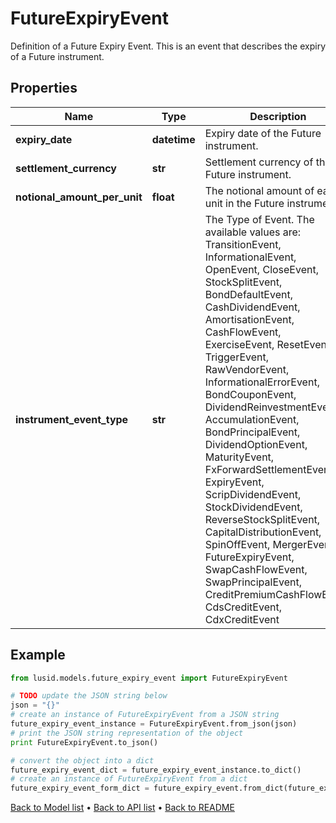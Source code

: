 # FutureExpiryEvent

Definition of a Future Expiry Event.  This is an event that describes the expiry of a Future instrument.

## Properties
Name | Type | Description | Notes
------------ | ------------- | ------------- | -------------
**expiry_date** | **datetime** | Expiry date of the Future instrument. | 
**settlement_currency** | **str** | Settlement currency of the Future instrument. | 
**notional_amount_per_unit** | **float** | The notional amount of each unit in the Future instrument. | [optional] 
**instrument_event_type** | **str** | The Type of Event. The available values are: TransitionEvent, InformationalEvent, OpenEvent, CloseEvent, StockSplitEvent, BondDefaultEvent, CashDividendEvent, AmortisationEvent, CashFlowEvent, ExerciseEvent, ResetEvent, TriggerEvent, RawVendorEvent, InformationalErrorEvent, BondCouponEvent, DividendReinvestmentEvent, AccumulationEvent, BondPrincipalEvent, DividendOptionEvent, MaturityEvent, FxForwardSettlementEvent, ExpiryEvent, ScripDividendEvent, StockDividendEvent, ReverseStockSplitEvent, CapitalDistributionEvent, SpinOffEvent, MergerEvent, FutureExpiryEvent, SwapCashFlowEvent, SwapPrincipalEvent, CreditPremiumCashFlowEvent, CdsCreditEvent, CdxCreditEvent | 

## Example

```python
from lusid.models.future_expiry_event import FutureExpiryEvent

# TODO update the JSON string below
json = "{}"
# create an instance of FutureExpiryEvent from a JSON string
future_expiry_event_instance = FutureExpiryEvent.from_json(json)
# print the JSON string representation of the object
print FutureExpiryEvent.to_json()

# convert the object into a dict
future_expiry_event_dict = future_expiry_event_instance.to_dict()
# create an instance of FutureExpiryEvent from a dict
future_expiry_event_form_dict = future_expiry_event.from_dict(future_expiry_event_dict)
```
[Back to Model list](../README.md#documentation-for-models) &#8226; [Back to API list](../README.md#documentation-for-api-endpoints) &#8226; [Back to README](../README.md)


